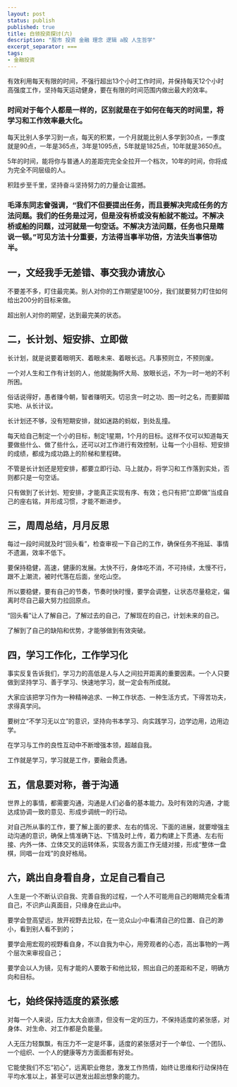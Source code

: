 ```yaml
---
layout: post
status: publish
published: true
title: 白领投资探讨(六)
description: "股市 投资 金融 理念 逻辑 a股 人生哲学"
excerpt_separator: ===
tags:
- 金融投资
---
```


有效利用每天有限的时间，不强行超出13个小时工作时间，并保持每天12个小时高强度工作，坚持每天运动健身，要在有限的时间范围内做出最大的效率。

### 时间对于每个人都是一样的，区别就是在于如何在每天的时间里，将学习和工作效率最大化。

每天比别人多学习到一点，每天的积累，一个月就能比别人多学到30点，一季度就是90点，一年是365点，3年是1095点，5年就是1825点，10年就是3650点。

5年的时间，能将你与普通人的差距完完全全拉开一个档次，10年的时间，你将成为完全不同层级的人。

积跬步至千里，坚持奋斗坚持努力的力量会让震撼。

### 毛泽东同志曾强调，“我们不但要提出任务，而且要解决完成任务的方法问题。我们的任务是过河，但是没有桥或没有船就不能过。不解决桥或船的问题，过河就是一句空话。不解决方法问题，任务也只是瞎说一顿。”可见方法十分重要，方法得当事半功倍，方法失当事倍功半。


## 一，文经我手无差错、事交我办请放心

不要差不多，盯住最完美。别人对你的工作期望是100分，我们就要努力盯住如何给出200分的目标来做。

超出别人对你的期望，达到最完美的状态。

## 二，长计划、短安排、立即做

长计划，就是说要着眼明天、着眼未来、着眼长远。凡事预则立，不预则废。

一个对人生和工作有计划的人，他就能胸怀大局、放眼长远，不为一时一地的不利所困。

俗话说得好，愚者赚今朝，智者赚明天。切忌贪一时之功、图一时之名，而要脚踏实地、从长计议。

长计划还不够，没有短期安排，就如迷路的蚂蚁，到处乱撞。

每天给自己制定一个小的目标，制定1星期，1个月的目标。这样不仅可以知道每天要做些什么、做了些什么，还可以对工作进行有效控制，让每一个小目标、短安排的成绩，都成为成功路上的阶梯和里程碑。

不管是长计划还是短安排，都要立即行动、马上就办，将学习和工作落到实处，否则都只是一句空话。

只有做到了长计划、短安排，才能真正实现有序、有效；也只有把“立即做”当成自己的座右铭，并形成习惯，才能不断进步。

## 三，周周总结，月月反思

每过一段时间就及时“回头看”，检查审视一下自己的工作，确保任务不拖延、事情不遗漏，效率不低下。

要保持稳健，高速，健康的发展。太快不行，身体吃不消，不可持续，太慢不行，跟不上潮流，被时代落在后面，坐吃山空。

所以要稳健，要有自己的节奏，节奏时快时慢，要学会调整，让状态尽量稳定，偏离时尽自己最大努力拉回原点。

“回头看”让人了解自己，了解过去的自己，了解现在的自己，计划未来的自己。

了解到了自己的缺陷和优势，才能够做到有效突破。

## 四，学习工作化，工作学习化

事实反复告诉我们，学习力的高低是人与人之间拉开距离的重要因素。一个人只要做到坚持学习、善于学习、快速地学习，就一定会有所成就。

大家应该把学习作为一种精神追求、一种工作状态、一种生活方式，下得苦功夫，求得真学问。

要树立“不学习无以立”的意识，坚持向书本学习、向实践学习，边学边用，边用边学。

在学习与工作的良性互动中不断增强本领，超越自我。

工作就是学习，学习就是工作，要融会贯通。

## 五，信息要对称，善于沟通

世界上的事情，都需要沟通，沟通是人们必备的基本能力。及时有效的沟通，才能达成协调一致的意见、形成步调统一的行动。

对自己所从事的工作，要了解上面的要求、左右的情况、下面的进展，就要增强主动沟通的意识，确保上情准确下达、下情及时上传，着力构建上下贯通、左右衔接、内外一体、立体交叉的运转体系，实现各方面工作无缝对接，形成“整体一盘棋，同唱一台戏”的良好格局。

## 六，跳出自身看自身，立足自己看自己

人生是一个不断认识自我、完善自我的过程，一个人不可能用自己的眼睛完全看清自己，不识庐山真面目，只缘身在此山中。

要学会登高望远，放开视野去比较，在一览众山小中看清自己的位置、自己的渺小，看到别人看不到的；

要学会用宏观的视野看自身，不以自我为中心，用旁观者的心态，高出事物的一两个层次来审视自己；

要学会以人为镜，见有才能的人要敢于和他比较，照出自己的差距和不足，明确方向和目标。


## 七，始终保持适度的紧张感

对每一个人来说，压力太大会崩溃，但没有一定的压力，不保持适度的紧张感，对身体、对生命、对工作都是负能量。

人无压力轻飘飘，有压力不一定是坏事，适度的紧张感对于一个单位、一个团队、一个组织、一个人的健康等方方面面都有好处。

它能使我们不忘“初心”，远离职业倦怠，激发工作热情，始终让思维和行动保持在平均水准以上，甚至可以迸发出超出想象的能力。





